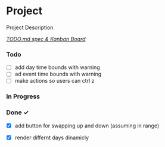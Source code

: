 # Project

Project Description

<em>[TODO.md spec & Kanban Board](https://bit.ly/3fCwKfM)</em>

### Todo

- [ ] add day time bounds with warning  
- [ ] ad event time bounds with warning  
- [ ] make actions so users can ctrl z  

### In Progress


### Done ✓

- [x] add button for swapping up and down (assuming in range)  
- [x] render differnt days dinamicly  

